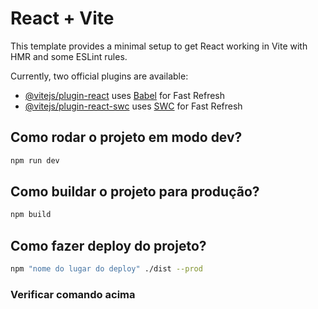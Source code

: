 # React + Vite

This template provides a minimal setup to get React working in Vite with HMR and some ESLint rules.

Currently, two official plugins are available:

- [@vitejs/plugin-react](https://github.com/vitejs/vite-plugin-react/blob/main/packages/plugin-react/README.md) uses [Babel](https://babeljs.io/) for Fast Refresh
- [@vitejs/plugin-react-swc](https://github.com/vitejs/vite-plugin-react-swc) uses [SWC](https://swc.rs/) for Fast Refresh


## Como rodar o projeto em modo dev?

```sh
npm run dev
```

## Como buildar o projeto para produção?

```sh
npm build
```

## Como fazer deploy do projeto?
```sh
npm "nome do lugar do deploy" ./dist --prod
```
### Verificar comando acima